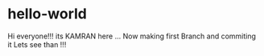 # hello-world
Hi everyone!!! its KAMRAN here ...
Now making first Branch and commiting it
Lets see than !!!
